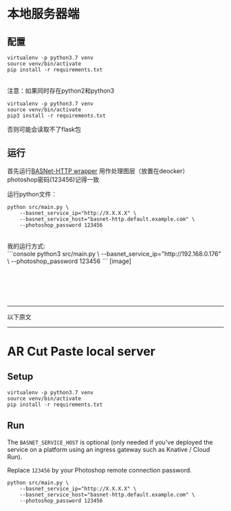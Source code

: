 # 本地服务器端

## 配置

```console
virtualenv -p python3.7 venv
source venv/bin/activate
pip install -r requirements.txt
```
<br>
注意：如果同时存在python2和python3

```console
virtualenv -p python3.7 venv
source venv/bin/activate
pip3 install -r requirements.txt
```
否则可能会读取不了flask包

## 运行
首先运行[BASNet-HTTP wrapper](https://github.com/122537067/basnet-http) 用作处理图层（放置在deocker）
<br/>
photoshop密码(123456)记得一致

运行python文件：<br/>
```console
python src/main.py \
    --basnet_service_ip="http://X.X.X.X" \
    --basnet_service_host="basnet-http.default.example.com" \
    --photoshop_password 123456
```
<br/>
我的运行方式:
<br/>
```console
python3 src/main.py \
    --basnet_service_ip="http://192.168.0.176" \
    --photoshop_password 123456
```
[image]

<br/><br/><br/><br/>
___
以下原文
___
# AR Cut Paste local server

## Setup

```console
virtualenv -p python3.7 venv
source venv/bin/activate
pip install -r requirements.txt
```

## Run

The `BASNET_SERVICE_HOST` is optional (only needed if you've deployed the service
on a platform using an ingress gateway such as Knative / Cloud Run).

Replace `123456` by your Photoshop remote connection password.

```console
python src/main.py \
    --basnet_service_ip="http://X.X.X.X" \
    --basnet_service_host="basnet-http.default.example.com" \
    --photoshop_password 123456
```
